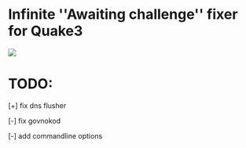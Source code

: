 Infinite ''Awaiting challenge'' fixer for Quake3
=
![ ](http://cs320220.vk.me/v320220311/4b80/ZcA6kF9MMAo.jpg)

TODO:
=
[+] fix dns flusher

[-] fix govnokod

[-] add commandline options
